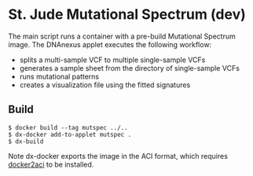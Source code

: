 # St. Jude Mutational Spectrum (dev)

The main script runs a container with a pre-build Mutational Spectrum image.
The DNAnexus applet executes the following workflow:

  * splits a multi-sample VCF to multiple single-sample VCFs
  * generates a sample sheet from the directory of single-sample VCFs
  * runs mutational patterns
  * creates a visualization file using the fitted signatures

## Build

```
$ docker build --tag mutspec ../..
$ dx-docker add-to-applet mutspec .
$ dx-build
```

Note dx-docker exports the image in the ACI format, which requires
[docker2aci] to be installed.

[docker2aci]: https://github.com/appc/docker2aci
